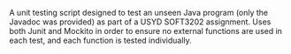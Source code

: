 A unit testing script designed to test an unseen Java program (only the Javadoc was provided) as part of a USYD SOFT3202 assignment. Uses both Junit and Mockito in order to ensure no external functions are used in each test, and each function is tested individually.
